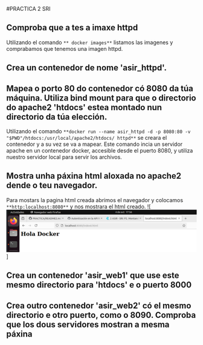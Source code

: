 #PRACTICA 2 SRI
## Comproba que a tes a imaxe httpd
Utilizando el comando `** docker images**` listamos las imagenes y comprabamos que tenemos una imagen httpd.

## Crea un contenedor de nome 'asir_httpd'.

## Mapea o porto 80 do contenedor có 8080 da túa máquina. Utiliza bind mount para que o directorio do apache2 'htdocs' estea montado nun directorio da túa elección.

Utilizando el comando `**docker run --name asir_httpd -d -p 8080:80 -v "$PWD"/htdocs:/usr/local/apache2/htdocs/ httpd**` se creara el contenedor y a su vez se va a mapear. 
Este comando incia un servidor apache en un contenedor docker, accesible desde el puerto 8080, y utiliza nuestro servidor local para servir los archivos.

## Mostra unha páxina html aloxada no apache2 dende o teu navegador.

Para mostars la pagina html creada abrimos el navegador y colocamos `**http:localhost:8080**` y nos mostrara el html creado.
![![alt text](Screenshot_20241004_183605.png)]

## Crea un contenedor 'asir_web1' que use este mesmo directorio para 'htdocs' e o puerto 8000



## Crea outro contenedor 'asir_web2' có el mesmo directorio e otro puerto, como o 8090. Comproba que los dous servidores mostran a mesma páxina